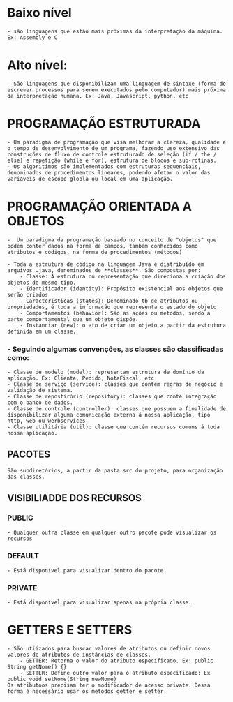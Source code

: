 # Baixo nível 
    - são linguagens que estão mais próximas da interpretação da máquina. Ex: Assembly e C

# Alto nível:
    - São linguagens que disponibilizam uma linguagem de sintaxe (forma de escrever processos para serem executados pelo computador) mais próxima da interpretação humana. Ex: Java, Javascript, python, etc

# PROGRAMAÇÃO ESTRUTURADA
    - Um paradigma de programação que visa melhorar a clareza, qualidade e o tempo de desenvolvimento de um programa, fazendo uso extensivo das construções de fluxo de controle estruturado de seleção (if / the / else) e repetição (while e for), estrutura de blocos e sub-rotinas.
    - Os algoritimos são implementados com estruturas sequenciais, denominados de procedimentos lineares, podendo afetar o valor das variáveis de escopo globla ou local em uma aplicação.

# PROGRAMAÇÃO ORIENTADA A OBJETOS
    -  Um paradigma da programação baseado no conceito de "objetos" que podem conter dados na forma de campos, também conhecidos como atributos e códigos, na forma de procedimentos (métodos)
    
    - Toda a estrutura de código na linguagem Java é distribuído em arquivos .java, denominados de **classes**. São compostas por:
        - Classe: A estrutura ou representação que direciona a criação dos objetos de mesmo tipo.
        - Identificador (identity): Propósito existencial aos objetos que serão criados
        - Características (states): Denominado tb de atributos ou propriedades, é toda a informação que representa o estado do objeto.
        - Comportamentos (behavior): São as ações ou métodos, sendo a parte comportamental que um objeto dispõe.
        - Instanciar (new): o ato de criar um objeto a partir da estrutura definida em um classe.

### - Seguindo algumas convenções, as classes são classificadas como:
    - Classe de modelo (model): representam estrutura de domínio da aplicação. Ex: Cliente, Pedido, NotaFiscal, etc
    - Classe de serviço (service): classes que contém regras de negócio e validação de sistema.
    - Classe de repostirório (repository): classes que conté integração com o banco de dados.
    - Classe de controle (controller): classes que possuem a finalidade de disponibilizar alguma comunicação externa á nossa aplicação, tipo http, web ou werbservices.
    - Classe utilitária (util): classe que contém recursos comuns á toda nossa aplicação.

## PACOTES
    São subdiretórios, a partir da pasta src do projeto, para organização das classes.

## VISIBILIADDE DOS RECURSOS
### PUBLIC 
    - Qualquer outra classe em qualquer outro pacote pode visualizar os recursos

### DEFAULT
    - Está disponível para visualizar dentro do pacote

### PRIVATE
    - Está disponível para visualizar apenas na própria classe.

# GETTERS E SETTERS
    - São utiizados para buscar valores de atributos ou definir novos valores de atributos de instâncias de classes.
        - GETTER: Retorna o valor do atributo específicado. Ex: public String getNome() {}
        - SETTER: Define outro valor para o atributo especificado: Ex public void setNome(String newNome)
    Os atributoos precisam ter o modificador de acesso private. Dessa forma é necessário usar os métodos getter e setter.
